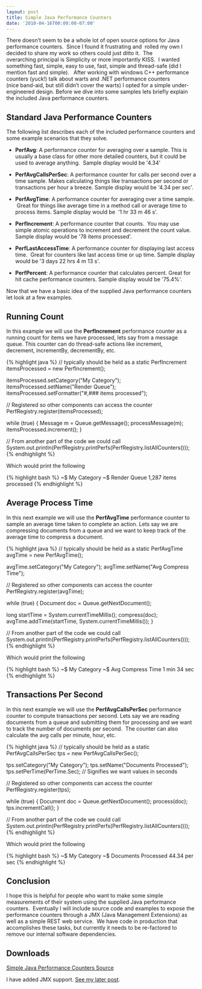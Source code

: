 ```yaml
---
layout: post
title: Simple Java Performance Counters
date: '2010-04-16T00:00:00-07:00'
---
```

There doesn’t seem to be a whole lot of open source options for 
Java performance counters.  Since I found it frustrating and 
rolled my own I decided to share my work so others could just 
ditto it.  The overarching principal is Simplicity or more 
importantly KISS.  I wanted something fast, simple, easy to use, 
fast, simple and thread-safe (did I mention fast and simple).  
After working with windows C++ performance counters (yuck!) talk 
about warts and .NET performance counters (nice band-aid, but 
still didn’t cover the warts) I opted for a simple 
under-engineered design.  Before we dive into some samples 
lets briefly explain the included Java performance counters.

Standard Java Performance Counters
----------------------------------

The following list describes each of the included performance 
counters and some example scenarios that they solve.

* __PerfAvg__: A performance counter for averaging over a sample. 
This is usually a base class for other more detailed counters, 
but it could be used to average anything.  Sample display 
would be '4.34'

* __PerfAvgCallsPerSec__: A performance counter for calls per 
second over a time sample. Makes calculating things like 
transactions per second or transactions per hour a breeze. 
Sample display would be '4.34 per sec'.

* __PerfAvgTime__: A performance counter for averaging over a time 
sample.  Great for things like average time in a method call or 
average time to process items. Sample display would be 
'1 hr 33 m 46 s'.

* __PerfIncrement__: A performance counter that counts.  You may 
use simple atomic operations to increment and decrement the count 
value. Sample display would be '78 items processed'.

* __PerfLastAccessTime__: A performance counter for displaying 
last access time.  Great for counters like last access time or 
up time. Sample display would be '3 days 22 hrs 4 m 13 s'.

* __PerfPercent__: A performance counter that calculates percent. 
Great for hit cache performance counters. Sample display 
would be '75.4%'.

Now that we have a basic idea of the supplied Java performance 
counters let look at a few examples.

Running Count
-------------

In this example we will use the __PerfIncrement__ performance counter 
as a running count for items we have processed, lets say from a 
message queue. This counter can do thread-safe actions like increment, 
decrement, incrementBy, decrementBy, etc.

{% highlight java %}
// typically should be held as a static
PerfIncrement itemsProcessed = new PerfIncrement();

itemsProcessed.setCategory("My Category");
itemsProcessed.setName("Render Queue");
itemsProcessed.setFormatter("#,### items processed");

// Registered so other components can access the counter
PerfRegistry.register(itemsProcessed);

while (true) {
   Message m = Queue.getMessage();
   processMessage(m);
   itemsProcessed.increment();
}

// From another part of the code we could call
System.out.println(PerfRegistry.printPerfs(PerfRegistry.listAllCounters()));
{% endhighlight %}

Which would print the following

{% highlight bash %}
~$ My Category
~$     Render Queue 1,287 items processed
{% endhighlight %}

Average Process Time
--------------------

In this next example we will use the __PerfAvgTime__ performance counter 
to sample an average time taken to complete an action. Lets say we are 
compressing documents from a queue and we want to keep track of the 
average time to compress a document.

{% highlight java %}
// typically should be held as a static
PerfAvgTime avgTime = new PerfAvgTime();

avgTime.setCategory("My Category");
avgTime.setName("Avg Compress Time");

// Registered so other components can access the counter
PerfRegistry.register(avgTime);

while (true) {
   Document doc = Queue.getNextDocument();

   long startTime = System.currentTimeMillis();
   compress(doc);
   avgTime.addTime(startTime, System.currentTimeMillis());
}

// From another part of the code we could call
System.out.println(PerfRegistry.printPerfs(PerfRegistry.listAllCounters()));
{% endhighlight %}

Which would print the following

{% highlight bash %}
~$ My Category
~$     Avg Compress Time 1 min 34 sec
{% endhighlight %}

Transactions Per Second
-----------------------

In this next example we will use the __PerfAvgCallsPerSec__ performance counter 
to compute transactions per second. Lets say we are reading documents from 
a queue and submitting them for processing and we want to track the 
number of documents per second.  The counter can also calculate the avg 
calls per minute, hour, etc.

{% highlight java %}
// typically should be held as a static
PerfAvgCallsPerSec tps = new PerfAvgCallsPerSec();

tps.setCategory("My Category");
tps.setName("Documents Processed");
tps.setPerTime(PerTime.Sec);  // Signifies we want values in seconds

// Registered so other components can access the counter
PerfRegistry.register(tps);

while (true) {
   Document doc = Queue.getNextDocument();
   process(doc);
   tps.incrementCall();
}

// From another part of the code we could call
System.out.println(PerfRegistry.printPerfs(PerfRegistry.listAllCounters()));
{% endhighlight %}

Which would print the following

{% highlight bash %}
~$ My Category
~$     Documents Processed   44.34 per sec
{% endhighlight %}

Conclusion
----------

I hope this is helpful for people who want to make some 
simple measurements of their system using the supplied Java 
performance counters.  Eventually I will include source code 
and examples to expose the performance counters through a JMX 
(Java Management Extensions) as well as a simple REST web 
service.  We have code in production that accomplishes 
these tasks, but currently it needs to be re-factored to 
remove our internal software dependencies.

Downloads
---------
[Simple Java Performance Counters Source](https://github.com/coreyhulen/earnstone-perf)

I have added JMX support. [See my later post](/2010/05/19/jmx-support-for-java-perf-counters/).


